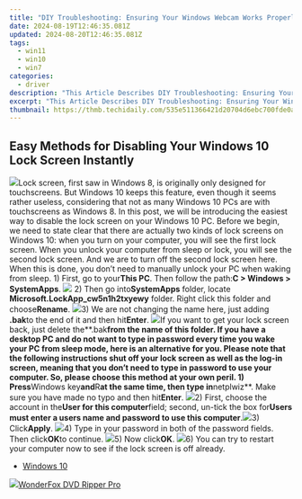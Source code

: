 ```yaml
---
title: "DIY Troubleshooting: Ensuring Your Windows Webcam Works Properly"
date: 2024-08-19T12:46:35.081Z
updated: 2024-08-20T12:46:35.081Z
tags:
  - win11
  - win10
  - win7
categories:
  - driver
description: "This Article Describes DIY Troubleshooting: Ensuring Your Windows Webcam Works Properly"
excerpt: "This Article Describes DIY Troubleshooting: Ensuring Your Windows Webcam Works Properly"
thumbnail: https://thmb.techidaily.com/535e511366421d20704d6ebc700fde0a780ee97fa11eaf735a66dcb92451c20d.jpg
---
```


## Easy Methods for Disabling Your Windows 10 Lock Screen Instantly

![](https://images.drivereasy.com/wp-content/uploads/2017/01/img_587f10cbe90eb.jpg)Lock screen, first saw in Windows 8, is originally only designed for touchscreens. But Windows 10 keeps this feature, even though it seems rather useless, considering that not as many Windows 10 PCs are with touchscreens as Windows 8\. In this post, we will be introducing the easiest way to disable the lock screen on your Windows 10 PC. Before we begin, we need to state clear that there are actually two kinds of lock screens on Windows 10: when you turn on your computer, you will see the first lock screen. When you unlock your computer from sleep or lock, you will see the second lock screen. And we are to turn off the second lock screen here. When this is done, you don’t need to manually unlock your PC when waking from sleep. 1) First, go to your**This PC**. Then follow the path:**C > Windows > SystemApps**. ![](https://images.drivereasy.com/wp-content/uploads/2017/01/img_587f1ff3b297a.jpg) 2) Then go into**SystemApps** folder, locate **Microsoft.LockApp\_cw5n1h2txyewy** folder. Right click this folder and choose**Rename**. ![](https://images.drivereasy.com/wp-content/uploads/2017/01/img_587f2076e479f.jpg)3) We are not changing the name here, just adding **.bak**to the end of it and then hit**Enter**. ![](https://images.drivereasy.com/wp-content/uploads/2017/01/img_587f210e64d39.jpg)If you want to get your lock screen back, just delete the**.bak**from the name of this folder. If you have a desktop PC and do not want to type in password every time you wake your PC from sleep mode, here is an alternative for you. Please note that the following instructions shut off your lock screen as well as the log-in screen, meaning that you don’t need to type in password to use your computer. So, please choose this method at your own peril. 1) Press**Windows key**and**R**at the same time, then type in**netplwiz**. Make sure you have made no typo and then hit**Enter**. ![](https://images.drivereasy.com/wp-content/uploads/2017/01/img_587f1828f2b5b.png)2) First, choose the account in the**User for this computer**field; second, un-tick the box for**Users must enter a users name and password to use this computer**.![](https://images.drivereasy.com/wp-content/uploads/2017/01/img_587f1891ef0d8.jpg)3) Click**Apply**. ![](https://images.drivereasy.com/wp-content/uploads/2017/01/img_587f19173db2e.jpg)4) Type in your password in both of the password fields. Then click**OK**to continue. ![](https://images.drivereasy.com/wp-content/uploads/2017/01/img_587f1958a84b6.jpg)5) Now click**OK**. ![](https://images.drivereasy.com/wp-content/uploads/2017/01/img_587f197fb0d93.jpg)6) You can try to restart your computer now to see if the lock screen is off already.

* [Windows 10](https://tools.techidaily.com/drivereasy/download/)

<ins class="adsbygoogle"
     style="display:block"
     data-ad-format="autorelaxed"
     data-ad-client="ca-pub-7571918770474297"
     data-ad-slot="1223367746"></ins>



<ins class="adsbygoogle"
     style="display:block"
     data-ad-client="ca-pub-7571918770474297"
     data-ad-slot="8358498916"
     data-ad-format="auto"
     data-full-width-responsive="true"></ins>



<!-- affiliate ads begin -->
<a href="https://secure.2checkout.com/order/checkout.php?PRODS=3922934&QTY=1&AFFILIATE=108875&CART=1"><img src="https://secure.avangate.com/images/merchant/4b0a0290ad7df100b77e86839989a75e/products/ripperpro.png" border="0">WonderFox DVD Ripper Pro</a>
<!-- affiliate ads end -->